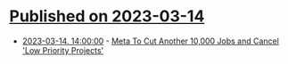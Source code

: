 # [Published on 2023-03-14](index.md)

* [2023-03-14, 14:00:00](https://tech.slashdot.org/story/23/03/14/140232/meta-to-cut-another-10000-jobs-and-cancel-low-priority-projects?utm_source=rss1.0mainlinkanon&utm_medium=feed) - [Meta To Cut Another 10,000 Jobs and Cancel 'Low Priority Projects'](https://tech.slashdot.org/story/23/03/14/140232/meta-to-cut-another-10000-jobs-and-cancel-low-priority-projects?utm_source=rss1.0mainlinkanon&utm_medium=feed)
